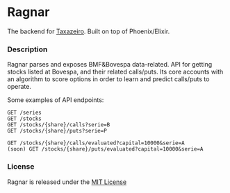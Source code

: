 # Ragnar

The backend for [Taxazeiro](https://sonataxa.tech). Built on top of Phoenix/Elixir.

### Description
Ragnar parses and exposes BMF&Bovespa data-related.
API for getting stocks listed at Bovespa, and their related calls/puts. Its core accounts with an algorithm to score options in order to learn and predict calls/puts to operate.

Some examples of API endpoints:

	GET /series
	GET /stocks
	GET /stocks/{share}/calls?serie=B
	GET /stocks/{share}/puts?serie=P

	GET /stocks/{share}/calls/evaluated?capital=10000&serie=A
	(soon) GET /stocks/{share}/puts/evaluated?capital=10000&serie=A


### License
Ragnar is released under the [MIT License](https://opensource.org/licenses/MIT)
